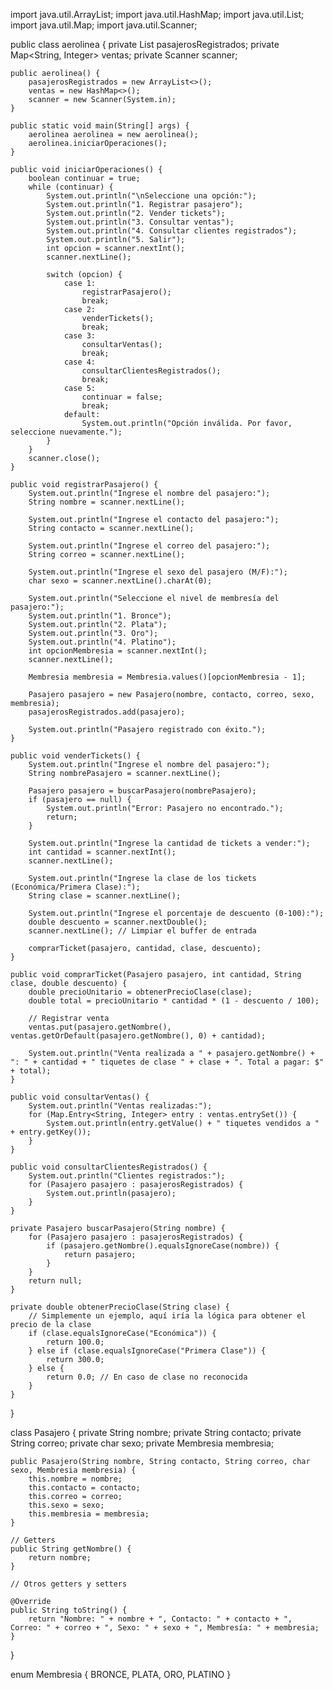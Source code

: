 import java.util.ArrayList;
import java.util.HashMap;
import java.util.List;
import java.util.Map;
import java.util.Scanner;

public class aerolinea {
    private List<Pasajero> pasajerosRegistrados;
    private Map<String, Integer> ventas;
    private Scanner scanner;

    public aerolinea() {
        pasajerosRegistrados = new ArrayList<>();
        ventas = new HashMap<>();
        scanner = new Scanner(System.in);
    }

    public static void main(String[] args) {
        aerolinea aerolinea = new aerolinea();
        aerolinea.iniciarOperaciones();
    }

    public void iniciarOperaciones() {
        boolean continuar = true;
        while (continuar) {
            System.out.println("\nSeleccione una opción:");
            System.out.println("1. Registrar pasajero");
            System.out.println("2. Vender tickets");
            System.out.println("3. Consultar ventas");
            System.out.println("4. Consultar clientes registrados");
            System.out.println("5. Salir");
            int opcion = scanner.nextInt();
            scanner.nextLine();

            switch (opcion) {
                case 1:
                    registrarPasajero();
                    break;
                case 2:
                    venderTickets();
                    break;
                case 3:
                    consultarVentas();
                    break;
                case 4:
                    consultarClientesRegistrados();
                    break;
                case 5:
                    continuar = false;
                    break;
                default:
                    System.out.println("Opción inválida. Por favor, seleccione nuevamente.");
            }
        }
        scanner.close();
    }

    public void registrarPasajero() {
        System.out.println("Ingrese el nombre del pasajero:");
        String nombre = scanner.nextLine();

        System.out.println("Ingrese el contacto del pasajero:");
        String contacto = scanner.nextLine();

        System.out.println("Ingrese el correo del pasajero:");
        String correo = scanner.nextLine();

        System.out.println("Ingrese el sexo del pasajero (M/F):");
        char sexo = scanner.nextLine().charAt(0);

        System.out.println("Seleccione el nivel de membresía del pasajero:");
        System.out.println("1. Bronce");
        System.out.println("2. Plata");
        System.out.println("3. Oro");
        System.out.println("4. Platino");
        int opcionMembresia = scanner.nextInt();
        scanner.nextLine();

        Membresia membresia = Membresia.values()[opcionMembresia - 1];

        Pasajero pasajero = new Pasajero(nombre, contacto, correo, sexo, membresia);
        pasajerosRegistrados.add(pasajero);

        System.out.println("Pasajero registrado con éxito.");
    }

    public void venderTickets() {
        System.out.println("Ingrese el nombre del pasajero:");
        String nombrePasajero = scanner.nextLine();

        Pasajero pasajero = buscarPasajero(nombrePasajero);
        if (pasajero == null) {
            System.out.println("Error: Pasajero no encontrado.");
            return;
        }

        System.out.println("Ingrese la cantidad de tickets a vender:");
        int cantidad = scanner.nextInt();
        scanner.nextLine();

        System.out.println("Ingrese la clase de los tickets (Económica/Primera Clase):");
        String clase = scanner.nextLine();

        System.out.println("Ingrese el porcentaje de descuento (0-100):");
        double descuento = scanner.nextDouble();
        scanner.nextLine(); // Limpiar el buffer de entrada

        comprarTicket(pasajero, cantidad, clase, descuento);
    }

    public void comprarTicket(Pasajero pasajero, int cantidad, String clase, double descuento) {
        double precioUnitario = obtenerPrecioClase(clase);
        double total = precioUnitario * cantidad * (1 - descuento / 100);

        // Registrar venta
        ventas.put(pasajero.getNombre(), ventas.getOrDefault(pasajero.getNombre(), 0) + cantidad);

        System.out.println("Venta realizada a " + pasajero.getNombre() + ": " + cantidad + " tiquetes de clase " + clase + ". Total a pagar: $" + total);
    }

    public void consultarVentas() {
        System.out.println("Ventas realizadas:");
        for (Map.Entry<String, Integer> entry : ventas.entrySet()) {
            System.out.println(entry.getValue() + " tiquetes vendidos a " + entry.getKey());
        }
    }

    public void consultarClientesRegistrados() {
        System.out.println("Clientes registrados:");
        for (Pasajero pasajero : pasajerosRegistrados) {
            System.out.println(pasajero);
        }
    }

    private Pasajero buscarPasajero(String nombre) {
        for (Pasajero pasajero : pasajerosRegistrados) {
            if (pasajero.getNombre().equalsIgnoreCase(nombre)) {
                return pasajero;
            }
        }
        return null;
    }

    private double obtenerPrecioClase(String clase) {
        // Simplemente un ejemplo, aquí iría la lógica para obtener el precio de la clase
        if (clase.equalsIgnoreCase("Económica")) {
            return 100.0;
        } else if (clase.equalsIgnoreCase("Primera Clase")) {
            return 300.0;
        } else {
            return 0.0; // En caso de clase no reconocida
        }
    }
}

class Pasajero {
    private String nombre;
    private String contacto;
    private String correo;
    private char sexo;
    private Membresia membresia;

    public Pasajero(String nombre, String contacto, String correo, char sexo, Membresia membresia) {
        this.nombre = nombre;
        this.contacto = contacto;
        this.correo = correo;
        this.sexo = sexo;
        this.membresia = membresia;
    }

    // Getters
    public String getNombre() {
        return nombre;
    }

    // Otros getters y setters

    @Override
    public String toString() {
        return "Nombre: " + nombre + ", Contacto: " + contacto + ", Correo: " + correo + ", Sexo: " + sexo + ", Membresía: " + membresia;
    }
}

enum Membresia {
    BRONCE, PLATA, ORO, PLATINO
}
